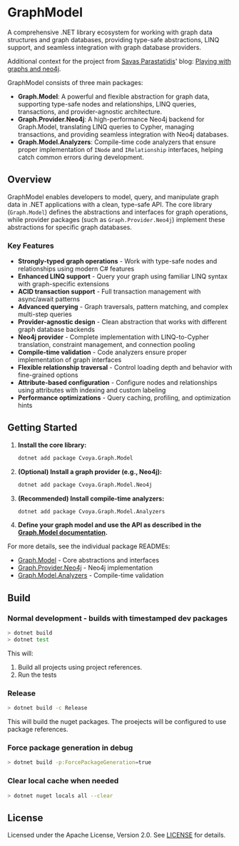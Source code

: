 # GraphModel

A comprehensive .NET library ecosystem for working with graph data structures and graph databases, providing type-safe abstractions, LINQ support, and seamless integration with graph database providers.

Additional context for the project from [Savas Parastatidis](https://savas.me)' blog: [Playing with graphs and neo4j](https://savas.me/2025/05/23/playing-with-graphs-and-neo4j/).

GraphModel consists of three main packages:

- **Graph.Model**: A powerful and flexible abstraction for graph data, supporting type-safe nodes and relationships, LINQ queries, transactions, and provider-agnostic architecture.
- **Graph.Provider.Neo4j**: A high-performance Neo4j backend for Graph.Model, translating LINQ queries to Cypher, managing transactions, and providing seamless integration with Neo4j databases.
- **Graph.Model.Analyzers**: Compile-time code analyzers that ensure proper implementation of `INode` and `IRelationship` interfaces, helping catch common errors during development.

## Overview

GraphModel enables developers to model, query, and manipulate graph data in .NET applications with a clean, type-safe API. The core library (`Graph.Model`) defines the abstractions and interfaces for graph operations, while provider packages (such as `Graph.Provider.Neo4j`) implement these abstractions for specific graph databases.

### Key Features

- **Strongly-typed graph operations** - Work with type-safe nodes and relationships using modern C# features
- **Enhanced LINQ support** - Query your graph using familiar LINQ syntax with graph-specific extensions
- **ACID transaction support** - Full transaction management with async/await patterns
- **Advanced querying** - Graph traversals, pattern matching, and complex multi-step queries
- **Provider-agnostic design** - Clean abstraction that works with different graph database backends
- **Neo4j provider** - Complete implementation with LINQ-to-Cypher translation, constraint management, and connection pooling
- **Compile-time validation** - Code analyzers ensure proper implementation of graph interfaces
- **Flexible relationship traversal** - Control loading depth and behavior with fine-grained options
- **Attribute-based configuration** - Configure nodes and relationships using attributes with indexing and custom labeling
- **Performance optimizations** - Query caching, profiling, and optimization hints

## Getting Started

1. **Install the core library:**

   ```bash
   dotnet add package Cvoya.Graph.Model
   ```

2. **(Optional) Install a graph provider (e.g., Neo4j):**

   ```bash
   dotnet add package Cvoya.Graph.Model.Neo4j
   ```

3. **(Recommended) Install compile-time analyzers:**

   ```bash
   dotnet add package Cvoya.Graph.Model.Analyzers
   ```

4. **Define your graph model and use the API as described in the [Graph.Model documentation](src/Graph.Model/README.md).**

For more details, see the individual package READMEs:

- [Graph.Model](src/Graph.Model/README.md) - Core abstractions and interfaces
- [Graph.Provider.Neo4j](src/Graph.Provider.Neo4j/README.md) - Neo4j implementation
- [Graph.Model.Analyzers](src/Graph.Model.Analyzers/README.md) - Compile-time validation

## Build

### Normal development - builds with timestamped dev packages

```sh
> dotnet build
> dotnet test
```

This will:

1. Build all projects using project references.
2. Run the tests

### Release

```sh
> dotnet build -c Release
```

This will build the nuget packages. The proejects will be configured to use package references.

### Force package generation in debug

```sh
> dotnet build -p:ForcePackageGeneration=true
```

### Clear local cache when needed

```sh
> dotnet nuget locals all --clear
```

## License

Licensed under the Apache License, Version 2.0. See [LICENSE](LICENSE) for details.
